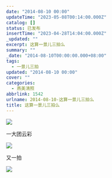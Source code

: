 ```yaml
---
date: "2014-08-10 00:00"
updateTime: "2023-05-08T00:14:00.000Z"
catalog: []
status: 已发布
insertTime: "2023-04-28T14:04:00.000Z"
_updated: ""
excerpt: 这算一景儿三拍么
summary: ""
_date: "2014-08-10T00:00:00.000+08:00"
tags:
  - 一景儿三拍
updated: "2014-08-10 00:00"
cover: ""
categories:
  - 燕美清照
abbrlink: 1542
urlname: 2014-08-10-这算一景儿三拍么
title: 这算一景儿三拍么
---
```


![](http://ww4.sinaimg.cn/large/4eed32f2jw1ej7mdwzwzhj21kw0w0aho.jpg)

一大团云彩

![](http://ww4.sinaimg.cn/large/4eed32f2jw1ej7me14p17j21kw0w0gsd.jpg)

又一拍

![](http://ww3.sinaimg.cn/large/4eed32f2jw1ej7me5j1toj21kw0w0gsf.jpg)

